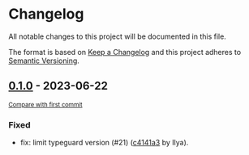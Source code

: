 # Changelog

All notable changes to this project will be documented in this file.

The format is based on [Keep a Changelog](http://keepachangelog.com/en/1.0.0/)
and this project adheres to [Semantic Versioning](http://semver.org/spec/v2.0.0.html).

<!-- insertion marker -->
## [0.1.0](https://github.com/pytesty/pytest-compare/releases/tag/0.1.0) - 2023-06-22

<small>[Compare with first commit](https://github.com/pytesty/pytest-compare/compare/c4141a329722dd88547383d0d4e8878c11cbd246...0.1.0)</small>

### Fixed

- fix: limit typeguard version (#21) ([c4141a3](https://github.com/pytesty/pytest-compare/commit/c4141a329722dd88547383d0d4e8878c11cbd246) by Ilya).

